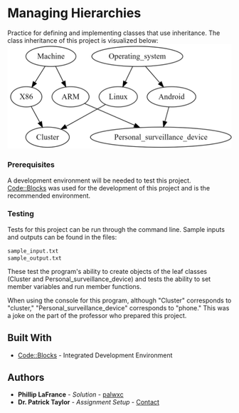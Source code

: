 # Managing Hierarchies

Practice for defining and implementing classes that use inheritance. The class inheritance of this project is visualized below:
![image](./readme_assets/1.png)

### Prerequisites

A development environment will be needed to test this project. [Code::Blocks](http://www.codeblocks.org/) was used for the development of this project and is the recommended environment.

### Testing

Tests for this project can be run through the command line. Sample inputs and outputs can be found in the files:

```
sample_input.txt
sample_output.txt
```

These test the program's ability to create objects of the leaf classes (Cluster and Personal_surveillance_device) and tests the ability to set member variables and run member functions.

When using the console for this program, although "Cluster" corresponds to "cluster," "Personal_surveillance_device" corresponds to "phone." This was a joke on the part of the professor who prepared this project.

## Built With

* [Code::Blocks](http://www.codeblocks.org/) - Integrated Development Environment

## Authors

* **Phillip LaFrance** - *Solution* - [palwxc](https://github.com/palwxc)
* **Dr. Patrick Taylor** - *Assignment Setup* - [Contact](https://taylor.git-pages.mst.edu/index_files/ContactPublicKey.html)
